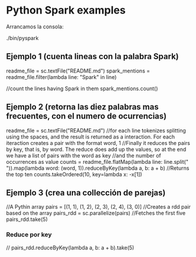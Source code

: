 # Python Spark examples
Arrancamos la consola:

./bin/pyspark

## Ejemplo 1 (cuenta lineas con la palabra Spark)
readme_file = sc.textFile("README.md") 
spark_mentions = readme_file.filter(lambda line: "Spark" in line) 

//count the lines having Spark in them 
spark_mentions.count()

## Ejemplo 2 (retorna las diez palabras mas frecuentes, con el numero de ocurrencias)
readme_file = sc.textFile("README.md") 
//for each line tokenizes splitting using the spaces, and the result is returned as a interaction. For each iteraction creates a pair with the format word, 1
//Finally it reduces the pairs by key, that is, by word. The reduce does add up the values, so at the end we have a list of pairs with the word as key
//and the number of occurrences as value
counts = readme_file.flatMap(lambda line: line.split(" ")).map(lambda word: (word, 1)).reduceByKey(lambda a, b: a + b) 
//Returns the top ten
counts.takeOrdered(10, key=lambda x: -x[1])

## Ejemplo 3 (crea una collección de parejas)
//A Pythin array
pairs = [(1, 1), (1, 2), (2, 3), (2, 4), (3, 0)] 
//Creates a rdd pair based on the array
pairs_rdd = sc.parallelize(pairs) 
//Fetches the first five
pairs_rdd.take(5)

### Reduce por key
// 
pairs_rdd.reduceByKey(lambda a, b: a + b).take(5)
